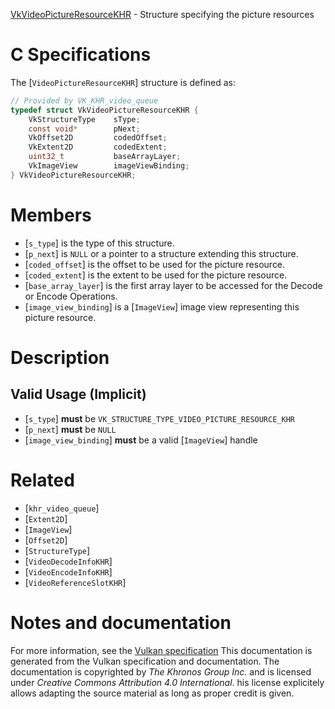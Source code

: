 [VkVideoPictureResourceKHR](https://www.khronos.org/registry/vulkan/specs/1.3-extensions/man/html/VkVideoPictureResourceKHR.html) - Structure specifying the picture resources

# C Specifications
The [`VideoPictureResourceKHR`] structure is defined as:
```c
// Provided by VK_KHR_video_queue
typedef struct VkVideoPictureResourceKHR {
    VkStructureType    sType;
    const void*        pNext;
    VkOffset2D         codedOffset;
    VkExtent2D         codedExtent;
    uint32_t           baseArrayLayer;
    VkImageView        imageViewBinding;
} VkVideoPictureResourceKHR;
```

# Members
- [`s_type`] is the type of this structure.
- [`p_next`] is `NULL` or a pointer to a structure extending this structure.
- [`coded_offset`] is the offset to be used for the picture resource.
- [`coded_extent`] is the extent to be used for the picture resource.
- [`base_array_layer`] is the first array layer to be accessed for the Decode or Encode Operations.
- [`image_view_binding`] is a [`ImageView`] image view representing this picture resource.

# Description
## Valid Usage (Implicit)
-  [`s_type`] **must**  be `VK_STRUCTURE_TYPE_VIDEO_PICTURE_RESOURCE_KHR`
-  [`p_next`] **must**  be `NULL`
-  [`image_view_binding`] **must**  be a valid [`ImageView`] handle

# Related
- [`khr_video_queue`]
- [`Extent2D`]
- [`ImageView`]
- [`Offset2D`]
- [`StructureType`]
- [`VideoDecodeInfoKHR`]
- [`VideoEncodeInfoKHR`]
- [`VideoReferenceSlotKHR`]

# Notes and documentation
For more information, see the [Vulkan specification](https://www.khronos.org/registry/vulkan/specs/1.3-extensions/html/vkspec.html)
This documentation is generated from the Vulkan specification and documentation.
The documentation is copyrighted by *The Khronos Group Inc.* and is licensed under *Creative Commons Attribution 4.0 International*.
his license explicitely allows adapting the source material as long as proper credit is given.
        